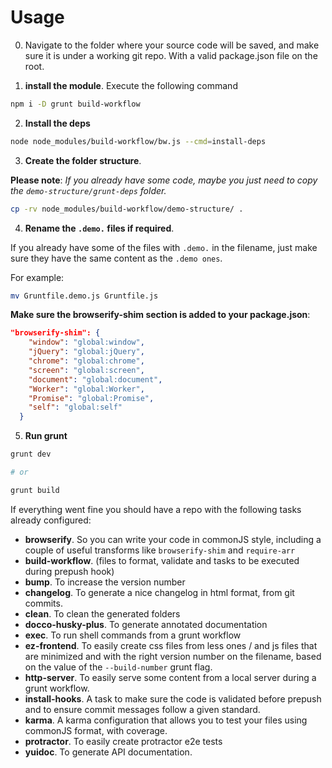 # Usage

0. Navigate to the folder where your source code will be saved, and make sure it is under a working git repo. With a valid package.json file on the root.

1. **install the module**. Execute the following command

  ```sh
  npm i -D grunt build-workflow
  ```

2. **Install the deps**

  ```sh
  node node_modules/build-workflow/bw.js --cmd=install-deps
  ```

3. **Create the folder structure**. 
  
  **Please note**: _If you already have some code, maybe you just need to copy the `demo-structure/grunt-deps` folder._
  
  ```sh
  cp -rv node_modules/build-workflow/demo-structure/ .
  ```

4. **Rename the `.demo.` files if required**.

  If you already have some of the files with `.demo.` in the filename, just make sure they have the same content as the `.demo ones`.
  
  For example:
  ```sh
  mv Gruntfile.demo.js Gruntfile.js
  ```

  **Make sure the browserify-shim section is added to your package.json**:
  
  ```json
  "browserify-shim": {
      "window": "global:window",
      "jQuery": "global:jQuery",
      "chrome": "global:chrome",
      "screen": "global:screen",
      "document": "global:document",
      "Worker": "global:Worker",
      "Promise": "global:Promise",
      "self": "global:self"
    }
  ```
  
5. **Run grunt** 

  ```sh
  grunt dev 
  
  # or
  
  grunt build
  ```

  If everything went fine you should have a repo with the following tasks already configured:
  
  - **browserify**. So you can write your code in commonJS style, including a couple of useful transforms like `browserify-shim` and `require-arr`
  - **build-workflow**. (files to format, validate and tasks to be executed during prepush hook)
  - **bump**. To increase the version number
  - **changelog**. To generate a nice changelog in html format, from git commits.
  - **clean**. To clean the generated folders
  - **docco-husky-plus**. To generate annotated documentation
  - **exec**. To run shell commands from a grunt workflow
  - **ez-frontend**. To easily create css files from less ones / and js files that are minimized 
    and with the right version number on the filename, based on the value of the `--build-number` grunt flag.
  - **http-server**. To easily serve some content from a local server during a grunt workflow.
  - **install-hooks**. A task to make sure the code is validated before prepush and to ensure commit messages follow a given standard.
  - **karma**. A karma configuration that allows you to test your files using commonJS format, with coverage.
  - **protractor**. To easily create protractor e2e tests
  - **yuidoc**. To generate API documentation.

